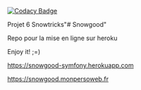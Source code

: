 
[![Codacy Badge](https://api.codacy.com/project/badge/Grade/4d080702cc434cc9a65eaba450ff6029)](https://app.codacy.com/gh/fra9106/Appsnowtricks?utm_source=github.com&utm_medium=referral&utm_content=fra9106/Appsnowtricks&utm_campaign=Badge_Grade_Settings)

Projet 6 Snowtricks"# Snowgood" 

Repo pour la mise en ligne sur heroku

Enjoy it! ;=)

https://snowgood-symfony.herokuapp.com

https://snowgood.monpersoweb.fr